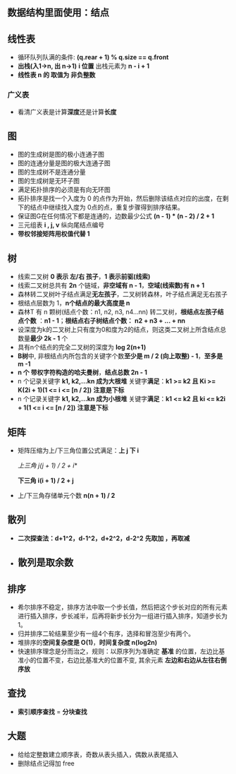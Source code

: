 ## **数据结构里面使用：结点**

## 线性表

* 循环队列队满的条件: **(q.rear + 1) % q.size == q.front**
* **出栈(入1->n, 出 n->1)**  **i 位置** 出栈元素为  **n - i + 1**
* **线性表 n 的 取值为 非负整数**

### 广义表

* 看清广义表是计算**深度**还是计算**长度**

## 图

* 图的生成树是图的极小连通子图
* 图的连通分量是图的极大连通子图
* 图的生成树不是连通分量
* 图的生成树是无环子图
* 满足拓扑排序的必须是有向无环图
* 拓扑排序是找一个入度为 0 的点作为开始，然后删除该结点对应的出度，在剩下的结点中继续找入度为 0点的点，重复步骤得到排序结果。
* 保证图G在任何情况下都是连通的，边数最少公式 **(n - 1) * (n - 2) / 2 + 1**
* 三元组表 **i , j, v**  纵向尾结点编号
* **带权邻接矩阵用权值代替  1**

## 树

* 线索二叉树 **0 表示 左/右 孩子**，**1 表示前驱(线索)**
* 线索二叉树总共有 **2n** 个链域，**非空域有 n - 1**，**空域(线索数)有 n + 1**
* 森林转二叉树叶子结点满足**无左孩子**，二叉树转森林，叶子结点满足无右孩子
* 根结点层数为 1，**n个结点的最大高度是 n**
* 森林T 有 n 颗树(结点个数：n1, n2, n3, n4...nn) 转二叉树，**根结点左孩子结点个数** ：**n1 - 1**；**根结点右子树结点个数：** **n2 + n3 + ... + nn**
* 设深度为k的二叉树上只有度为0和度为2的结点，则这类二叉树上所含结点总数量**最少 2k - 1** 个 
* 具有n个结点的完全二叉树的深度为 **log 2(n+1)**
* **B树**中, 非根结点内所包含的关键字个数**至少是 m / 2 (向上取整) - 1**，**至多是 m -1**
* **n 个 带权字符构造的哈夫曼树**，**结点总数 2n - 1**
* n 个记录关键字 **k1, k2,...kn 成为大根堆**  关键字**满足**：**k1 >= k2 且 Ki >= K(2i + 1)(1 <= i <= [n / 2])**    **注意是下标**
* n 个记录关键字 **k1, k2,...kn 成为小根堆**  关键字**满足**：**k1 <= k2 且 ki <= k2i + 1(1 <= i <= [n / 2])**  **注意是下标**

## 矩阵

* 矩阵压缩为上/下三角位置公式满足：**上 j 下 i**   

  **上三角 j*(j + 1) / 2 + i**

  **下三角 i(i + 1) / 2 + j**

* 上/下三角存储单元个数 **n(n + 1) / 2**

## 散列

* **二次探查法：d+1^2，d-1^2，d+2^2，d-2^2**  **先取加 ，再取减**

* ## **散列是取余数**

## 排序

* 希尔排序不稳定，排序方法中取一个步长值，然后把这个步长对应的所有元素进行插入排序，步长减半，后再将新步长分为一组进行插入排序，知道步长为 1。
* 归并排序二轮结果至少有一组4个有序，选择和冒泡至少有两个。
* 堆排序的**空间复杂度是 O(1)**，**时间复杂度 n(log2n)**
* 快速排序理念是分而治之，规则：以原序列为准确定 **基准** 的位置，左边比基准小的位置不变，右边比基准大的位置不变, 其余元素 **左边和右边从左往右倒序放**

## 查找

* **索引顺序查找** = **分块查找**

## 大题

* 给给定整数建立顺序表，奇数从表头插入，偶数从表尾插入
* 删除结点记得加 free